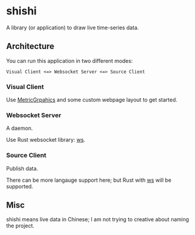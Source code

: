 # shishi

A library (or application) to draw live time-series data.

## Architecture

You can run this application in two different modes:

```
Visual Client <=> Websocket Server <=> Source Client
```

### Visual Client

Use [MetricGrpahics](http://metricsgraphicsjs.org) and some custom webpage layout to get started.

### Websocket Server

A daemon.

Use Rust websocket library: [ws](https://github.com/housleyjk/ws-rs).

### Source Client

Publish data.

There can be more langauge support here; but Rust with [ws](https://github.com/housleyjk/ws-rs) will be supported.

## Misc

shishi means live data in Chinese; I am not trying to creative about naming the project.
